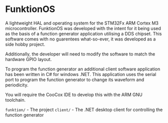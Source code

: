 # FunktionOS

A lightweight HAL and operating system for the STM32Fx ARM Cortex M3 microcontroller.
FunktionOS was developed with the intent for it being used as the basis of a function generator application utilising a DDS chipset.
This software comes with no guarentees what-so-ever, it was developed as a side hobby project.

Additionally, the developer will need to modify the software to match the hardware GPIO layout.

To program the function generator an additional client software application has been written in C# for windows .NET. This application uses the serial port to program the function generator to change its waveform and periodicity.

You will require the CooCox IDE to develop this with the ARM GNU toolchain.

`funktion/` - The project
`client/` - The .NET desktop client for controlling the function generator

